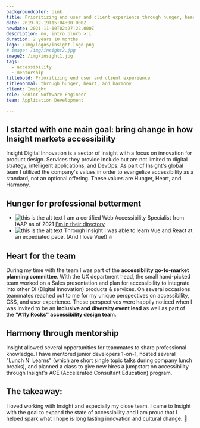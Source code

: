 ```yaml
---
backgroundcolor: pink
title: Prioritizing end user and client experience through hunger, heart, and harmony
date: 2019-02-19T15:04:00.000Z
newdate: 2021-11-10T02:27:22.000Z
description: no, intro blurb >:[
duration: 2 years 10 months
logo: /img/logos/insight-logo.png
# image: /img/insight2.jpg
image2: /img/insight1.jpg
tags:
  - accessibility
  - mentorship
titlebold: Prioritizing end user and client experience  
titlenormal: through hunger, heart, and harmony
client: Insight 
role: Senior Software Engineer
team: Application Development

---
```


## I started with one main goal: bring change in how Insight markets accessibility
Insight Digital Innovation is a sector of Insight with a focus on innovation for product design.
Services they provide include but are not limited to digital strategy, intelligent 
applications, and DevOps. As part of Insight's global team I utilized the company's values 
in order to evangelize accessibility as a standard, not an optional offering. These values
are Hunger, Heart, and Harmony.

## Hunger for professional betterment
- ![this is the alt text](/img/accessibility.png "Title is optional")
 I am a certified Web Accessibility Specialist from IAAP as of 2021 [I'm in their directory](post/brewing-chemex/#comparing-the-results)
 - ![this is the alt text](/img/accessibility.png "Title is optional")
 Through Insight I was able to learn 
Vue and React at an expediated pace. 
(And I love Vue!) 🔥

## Heart for the team
During my time with the team I was part of the **accessibility go-to-market planning committee**. 
With the UX department head, the small hand-picked team worked on a Sales presentation and 
plan for accessibility to integrate into other DI (Digital Innovation) products & services. 
On several occasions teammates reached out to me for my unique perspectives on accessibility, 
CSS, and user experience. These perspectives were happily noticed when I was invited to be an 
**inclusive and diversity event lead** as well as part of the **"A11y Rocks" accessibility design team**.

## Harmony through mentorship
Insight allowed several opportunities for teammates to share professional knowledge. I have 
mentored junior developers 1-on-1, hosted several "Lunch N' Learns" (which are short single 
topic talks during company lunch breaks), and planned a class to give new hires a jumpstart 
on accessibility through Insight's ACE (Accelerated Consultant Education) program.

## The takeaway:  
I loved working with Insight and especially my close team. 
I came to Insight with the goal to expand the state of accessibility and I am proud that I 
helped spark what I hope is long lasting innovation and cultural change. 🤟